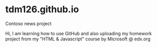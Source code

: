 # tdm126.github.io
Contoso news project

Hi, I am learning how to use GitHub and also uploading my homework project from my "HTML & Javascript" course by Microsoft @ edx.org
